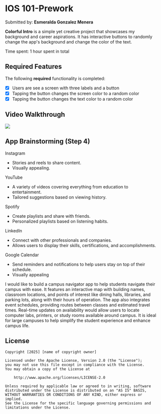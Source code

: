 # IOS 101-Prework
Submitted by: **Esmeralda Gonzalez Menera**

**Colorful Intro** is a simple yet creative project that showcases my background and career aspirations. It has interactive buttons to randomly change the app's background and change the color of the text.

Time spent: 1 hour spent in total

## Required Features

The following **required** functionality is completed:

- [x] Users are see a screen with three labels and a button
- [x] Tapping the button changes the screen color to a random color
- [x] Tapping the button changes the text color to a random color
 
## Video Walkthrough

<div>
    <a href="https://www.loom.com/share/530c0caffdaf4f8c83bb1f07108a7146">
    </a>
    <a href="https://www.loom.com/share/530c0caffdaf4f8c83bb1f07108a7146">
      <img style="max-width:300px;" src="https://cdn.loom.com/sessions/thumbnails/530c0caffdaf4f8c83bb1f07108a7146-470a2e8d75a43ff9-full-play.gif">
    </a>
  </div>

## App Brainstorming (Step 4)

Instagram
* Stories and reels to share content. 
* Visually appealing. 

YouTube
* A variety of videos covering everything from education to entertainment. 
* Tailored suggestions based on viewing history. 

Spotify
* Create playlists and share with friends.  
* Personalized playlists based on listening habits.

LinkedIn
* Connect with other professionals and companies. 
* Allows users to display their skills, certifications, and accomplishments. 

Google Calendar 
* Send reminders and notifications to help users stay on top of their schedule. 
* Visually appealing

I would like to build a campus navigator app to help students navigate their campus with ease. It features an interactive map with building names, classroom locations, and points of interest like dining halls, libraries, and parking lots, along with their hours of operation. The app also integrates event schedules, providing routes between classes and estimated travel times. Real-time updates on availability would allow users to locate computer labs, printers, or study rooms available around campus. It is ideal for large campuses to help simplify the student experience and enhance campus life. 

## License

    Copyright [2025] [name of copyright owner]

    Licensed under the Apache License, Version 2.0 (the "License");
    you may not use this file except in compliance with the License.
    You may obtain a copy of the License at

        http://www.apache.org/licenses/LICENSE-2.0

    Unless required by applicable law or agreed to in writing, software
    distributed under the License is distributed on an "AS IS" BASIS,
    WITHOUT WARRANTIES OR CONDITIONS OF ANY KIND, either express or implied.
    See the License for the specific language governing permissions and
    limitations under the License.
